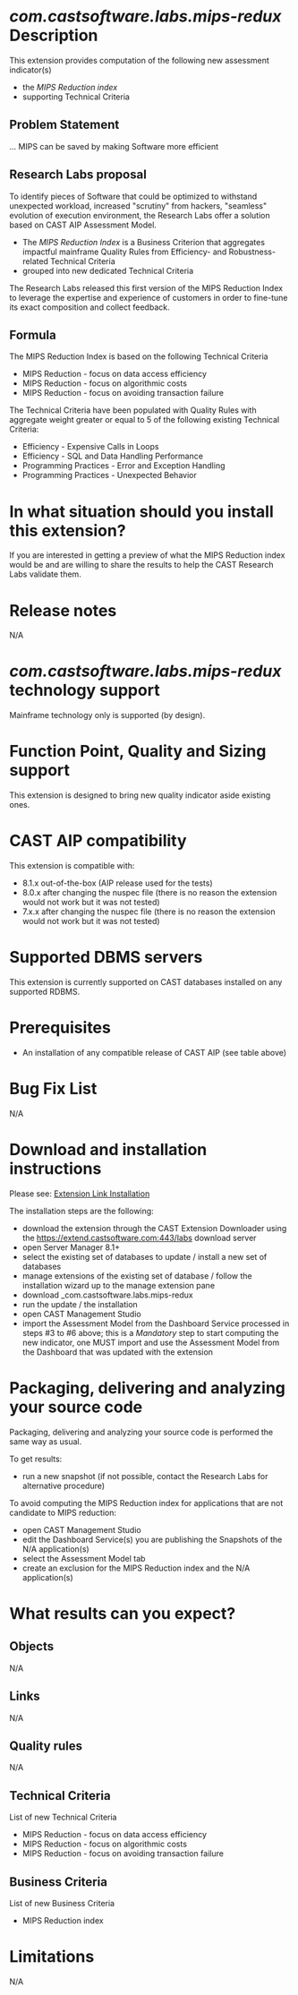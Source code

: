 # _com.castsoftware.labs.mips-redux_ Description

This extension provides computation of the following new assessment indicator\(s\)

* the _MIPS Reduction index_
* supporting Technical Criteria

## Problem Statement

...
MIPS can be saved by making Software more efficient

## Research Labs proposal

To identify pieces of Software that could be optimized to withstand unexpected workload, increased "scrutiny" from hackers, "seamless" evolution of execution environment, the Research Labs offer a solution based on CAST AIP Assessment Model.

* The _MIPS Reduction Index_ is a Business Criterion that aggregates impactful mainframe Quality Rules from Efficiency- and Robustness-related Technical Criteria
* grouped into new dedicated Technical Criteria

The Research Labs released this first version of the MIPS Reduction Index to leverage the expertise and experience of customers in order to fine-tune its exact composition and collect feedback.

## Formula

The MIPS Reduction Index is based on the following Technical Criteria

* MIPS Reduction - focus on data access efficiency
* MIPS Reduction - focus on algorithmic costs
* MIPS Reduction - focus on avoiding transaction failure

The Technical Criteria have been populated with Quality Rules with aggregate weight greater or equal to 5 of the following existing Technical Criteria:

* Efficiency - Expensive Calls in Loops
* Efficiency - SQL and Data Handling Performance
* Programming Practices - Error and Exception Handling
* Programming Practices - Unexpected Behavior

# In what situation should you install this extension?

If you are interested in getting a preview of what the MIPS Reduction index would be and are willing to share the results to help the CAST Research Labs validate them.

# Release notes

N\/A

# _com.castsoftware.labs.mips-redux_ technology support

Mainframe technology only is supported \(by design\).

# Function Point, Quality and Sizing support

This extension is designed to bring new quality indicator aside existing ones.

# CAST AIP compatibility

This extension is compatible with:

* 8.1.x out-of-the-box \(AIP release used for the tests\)
* 8.0.x after changing the nuspec file \(there is no reason the extension would not work but it was not tested\)
* 7.x.x after changing the nuspec file \(there is no reason the extension would not work but it was not tested\)

# Supported DBMS servers

This extension is currently supported on CAST databases installed on any supported RDBMS.

# Prerequisites

* An installation of any compatible release of CAST AIP \(see table above\)

# Bug Fix List

N\/A

# Download and installation instructions

Please see:  [Extension Link Installation](http://doc.castsoftware.com/display/DOCEXT/Extension+download+and+installation)

The installation steps are the following:

* download the extension through the CAST Extension Downloader using the https://extend.castsoftware.com:443/labs download server
* open Server Manager 8.1+
* select the existing set of databases to update \/ install a new set of databases
* manage extensions of the existing set of database \/ follow the installation wizard up to the manage extension pane
* download _com.castsoftware.labs.mips-redux
* run the update \/ the installation  
* open CAST Management Studio
* import the Assessment Model from the Dashboard Service processed in steps \#3 to \#6 above; this is a _Mandatory_ step to start computing the new indicator, one MUST import and use the Assessment Model from the Dashboard that was updated with the extension

# Packaging, delivering and analyzing your source code

Packaging, delivering and analyzing your source code is performed the same way as usual.

To get results:

* run a new snapshot \(if not possible, contact the Research Labs for alternative procedure\)

To avoid computing the MIPS Reduction index for applications that are not candidate to MIPS reduction:

* open CAST Management Studio
* edit the Dashboard Service\(s\) you are publishing the Snapshots of the N\/A application\(s\)
* select the Assessment Model tab
* create an exclusion for the MIPS Reduction index and the N\/A application\(s\)

# What results can you expect?

## Objects

N\/A

## Links

N\/A

## Quality rules

N\/A

## Technical Criteria

List of new Technical Criteria

* MIPS Reduction - focus on data access efficiency
* MIPS Reduction - focus on algorithmic costs
* MIPS Reduction - focus on avoiding transaction failure

## Business Criteria

List of new Business Criteria

* MIPS Reduction index

# Limitations

N\/A

